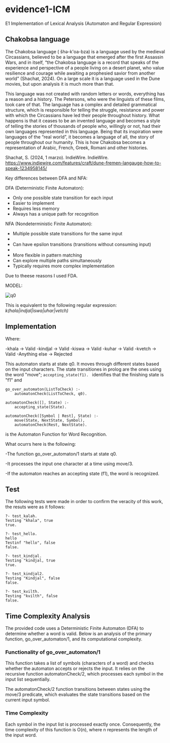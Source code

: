 # evidence1-ICM
E1 Implementation of Lexical Analysis (Automaton and Regular Expression)


## Chakobsa language
The Chakobsa language ( šhə-k'oa-bza) is a language used by the medieval Circassians, believed to be a language that emerged after the first Assassin Wars, and in itself, “the Chakobsa language is a record that speaks of the experience and perspective of a people living on a desert planet, who value resilience and courage while awaiting a prophesied savior from another world” (Shachat, 2024). On a large scale it is a language used in the Dune movies, but upon analysis it is much more than that.

This language was not created with random letters or words, everything has a reason and a history. The Petersons, who were the linguists of these films, took care of that. The language has a complex and detailed grammatical structure, which is responsible for telling the struggle, resistance and power with which the Circassians have led their people throughout history. What happens is that it ceases to be an invented language and becomes a style of telling the stories of thousands of people who, willingly or not, had their own languages represented in this language. Being that its inspiration were languages of the “real world”, it becomes a language of all, the story of people throughout our humanity. This is how Chakobsa becomes a representation of Arabic, French, Greek, Romani and other histories.

Shachat, S. (2024, 1 marzo). IndieWire. IndieWire. https://www.indiewire.com/features/craft/dune-fremen-langauge-how-to-speak-1234958145/ 


Key differences between DFA and NFA:

DFA (Deterministic Finite Automaton):

+ Only one possible state transition for each input
+ Easier to implement
+ Requires less memory
+ Always has a unique path for recognition


NFA (Nondeterministic Finite Automaton):


+ Multiple possible state transitions for the same input
+ 
+ Can have epsilon transitions (transitions without consuming input)
+ 
+ More flexible in pattern matching
+ Can explore multiple paths simultaneously
+ Typically requires more complex implementation

Due to theese reasons I used FDA.


MODEL:

![q0](https://github.com/user-attachments/assets/bac08fe0-3ba8-4b0f-94b7-9f9a560b46bc)

This is equivalent to the following regular expression:  _k(hala|indjal|iswa|uhar|vetch)_

## Implementation
Where: 

-khala → Valid
-kindjal → Valid
-kiswa → Valid
-kuhar → Valid
-kvetch → Valid
-Anything else → Rejected

This automaton starts at state q0. It moves through different states based on the input characters.
The state transitiones in prolog are the ones using the word "move"; ```accepting_state(f1). ```
identifies that the finishing state is "f1" and 
```
go_over_automaton(ListToCheck) :-
    automatonCheck(ListToCheck, q0).

automatonCheck([], State) :-
    accepting_state(State).

automatonCheck([Symbol | Rest], State) :-
    move(State, NextState, Symbol),
    automatonCheck(Rest, NextState).
```
is the Automaton Function for Word Recognition. 

What ocurrs here is the following:

-The function go_over_automaton/1 starts at state q0.

-It processes the input one character at a time using move/3.

-If the automaton reaches an accepting state (f1), the word is recognized.


## Test

The following tests were made in order to confirm the veracity of this work, the resuts were as it follows:

```
?- test_kalah.
Testing "khala", true
true.
```

```
?- test_hello.
hello
Testinf "hello", false
false.
```

```
?- test_kindjal.
Testing "kindjal, true
true.
```

```
?- test_kindjal2.
Testing "Kindjal", false
false.
```

```
?- test_kvilth.
Testing "kvilth", false
false.
```

## Time Complexity Analysis

The provided code uses a Deterministic Finite Automaton (DFA) to determine whether a word is valid. Below is an analysis of the primary function, go_over_automaton/1, and its computational complexity.


### Functionality of go_over_automaton/1

This function takes a list of symbols (characters of a word) and checks whether the automaton accepts or rejects the input. It relies on the recursive function automatonCheck/2, which processes each symbol in the input list sequentially.


The automatonCheck/2 function transitions between states using the move/3 predicate, which evaluates the state transitions based on the current input symbol.


### Time Complexity
Each symbol in the input list is processed exactly once. Consequently, the time complexity of this function is O(n), where n represents the length of the input word.
